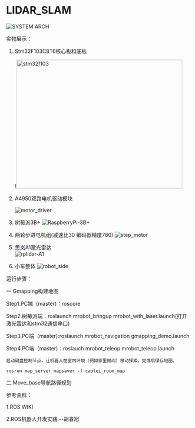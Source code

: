 # LIDAR_SLAM
![SYSTEM ARCH](https://github.com/lei01cao/LIDAR_SLAM/blob/master/img/Lidar_Slam_via_Gmapping.png)

实物展示：

1. Stm32F103C8T6核心板和底板

    !<img src="https://github.com/lei01cao/LIDAR_SLAM/blob/master/img/stm32f103.jpg" title="stm32f103" height="350" width="450">

2. A4950双路电机驱动模块  
 
    ![motor_driver](https://github.com/lei01cao/LIDAR_SLAM/blob/master/img/motor_driver.jpg)

3. 树莓派3B+
    ![RaspberryPi-3B+](https://github.com/lei01cao/LIDAR_SLAM/blob/master/img/RaspberryPi-3B%2B.jpg)

4. 两轮步进电机组(减速比30 编码器精度780)
    ![step_motor](https://github.com/lei01cao/LIDAR_SLAM/blob/master/img/step_motor.jpg)

5. 思岚A1激光雷达  
    ![rplidar-A1](https://github.com/lei01cao/LIDAR_SLAM/blob/master/img/rplidar-A1.jpg)

6. 小车整体
    ![robot_side](https://github.com/lei01cao/LIDAR_SLAM/blob/master/img/robot_side.jpg)

运行步骤：

一.Gmapping构建地图

Step1.PC端（master)：roscore

Step2.树莓派端：roslaunch mrobot_bringup mrobot_with_laser.launch(打开激光雷达和stm32通信串口)

Step3.PC端（master):roslaunch mrobot_navigation gmapping_demo.launch

Step4.PC端（master)：roslauch mrobot_teleop mrobot_teleop.launch

    启动键盘控制节点，让机器人在室内环境（例如家里房间）移动探索，完成后保存地图。

    rosrun map_server mapsaver -f caolei_room_map 


二.Move_base导航路径规划




参考资料：

1.ROS WIKI


2.ROS机器人开发实践  --胡春旭



